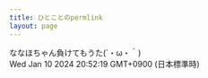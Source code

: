 ```yaml
---
title: ひとことのpermlink
layout: page
---
```

<div class="box" dt="1704887539029">
  ななほちゃん負けてもうた(´・ω・｀)
  <div class="content is-small">Wed Jan 10 2024 20:52:19 GMT+0900 (日本標準時)</div>
</div>